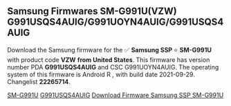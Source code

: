 <h2>Samsung Firmwares SM-G991U(VZW) G991USQS4AUIG/G991UOYN4AUIG/G991USQS4AUIG</h2>
Download the Samsung firmware for the ✅ <strong>Samsung SSP </strong> ⭐ <strong>SM-G991U</strong> with product code <strong>VZW</strong> <strong> from United States</strong>. This firmware has version number PDA <strong>G991USQS4AUIG</strong> and CSC G991UOYN4AUIG. The operating system of this firmware is Android R , with build date 2021-09-29. Changelist <strong>22265714</strong>.


[SM-G991U](https://samfirm.shop/samsung/model/SM-G991U)
[G991USQS4AUIG](https://samfirm.shop/samsung/pda/G991USQS4AUIG)
[Download Firmware Samsung SSP SM-G991U](https://samfirm.shop/samsung/firmware/462229)
